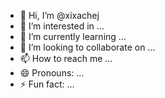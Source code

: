 - 👋 Hi, I’m @xixachej
- 👀 I’m interested in ...
- 🌱 I’m currently learning ...
- 💞️ I’m looking to collaborate on ...
- 📫 How to reach me ...
- 😄 Pronouns: ...
- ⚡ Fun fact: ...

<!---
xixachej/xixachej is a ✨ special ✨ repository because its `README.md` (this file) appears on your GitHub profile.
You can click the Preview link to take a look at your changes.
--->

